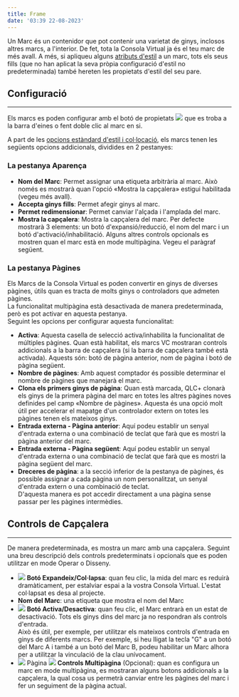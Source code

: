```yaml
---
title: Frame
date: '03:39 22-08-2023'
---
```


Un Marc és un contenidor que pot contenir una varietat de ginys, inclosos altres marcs, a l'interior. De fet, tota la Consola Virtual ja és el teu marc de més avall. A més, si apliqueu alguns [atributs d'estil](../styling-and-placement) a un marc, tots els seus fills (que no han aplicat la seva pròpia configuració d'estil no predeterminada) també hereten les propietats d'estil del seu pare.

## Configuració
<hr>

Els marcs es poden configurar amb el botó de propietats ![](/basics/edit.png) que es troba a la barra d'eines o fent doble clic al marc en si.

A part de les [opcions estàndard d'estil i col·locació](../styling-and-placement), els marcs tenen les següents opcions addicionals, dividides en 2 pestanyes:

### La pestanya Aparença

* **Nom del Marc**: Permet assignar una etiqueta arbitrària al marc. Això només es mostrarà quan l'opció «Mostra la capçalera» estigui habilitada (vegeu més avall).
* **Accepta ginys fills**: Permet afegir ginys al marc.
* **Permet redimensionar**: Permet canviar l'alçada i l'amplada del marc.
* **Mostra la capçalera**: Mostra la capçalera del marc. Per defecte mostrarà 3 elements: un botó d'expansió/reducció, el nom del marc i un botó d'activació/inhabilitació. Alguns altres controls opcionals es mostren quan el marc està en mode multipàgina. Vegeu el paràgraf següent.

### La pestanya Pàgines

Els Marcs de la Consola Virtual es poden convertir en ginys de diverses pàgines, útils quan es tracta de molts ginys o controladors que admeten pàgines.  
La funcionalitat multipàgina està desactivada de manera predeterminada, però es pot activar en aquesta pestanya.  
Seguint les opcions per configurar aquesta funcionalitat:

* **Activa**: Aquesta casella de selecció activa/inhabilita la funcionalitat de múltiples pàgines. Quan està habilitat, els marcs VC mostraran controls addicionals a la barra de capçalera (si la barra de capçalera també està activada). Aquests són: botó de pàgina anterior, nom de pàgina i botó de pàgina següent.
* **Nombre de pàgines**: Amb aquest comptador és possible determinar el nombre de pàgines que manejarà el marc.
* **Clona els primers ginys de pàgina**: Quan està marcada, QLC+ clonarà els ginys de la primera pàgina del marc en totes les altres pàgines noves definides pel camp «Nombre de pàgines». Aquesta és una opció molt útil per accelerar el mapatge d'un controlador extern on totes les pàgines tenen els mateixos ginys.
* **Entrada externa - Pàgina anterior**: Aquí podeu establir un senyal d'entrada externa o una combinació de teclat que farà que es mostri la pàgina anterior del marc.
* **Entrada externa - Pàgina següent**: Aquí podeu establir un senyal d'entrada externa o una combinació de teclat que farà que es mostri la pàgina següent del marc.
* **Dreceres de pàgina**: a la secció inferior de la pestanya de pàgines, és possible assignar a cada pàgina un nom personalitzat, un senyal d'entrada extern o una combinació de teclat.  
    D'aquesta manera es pot accedir directament a una pàgina sense passar per les pàgines intermèdies.


## Controls de Capçalera
<hr>

De manera predeterminada, es mostra un marc amb una capçalera. Seguint una breu descripció dels controls predeterminats i opcionals que es poden utilitzar en mode Operar o Disseny.

* ![](/basics/expand.png) **Botó Expandeix/Col·lapsa**: quan feu clic, la mida del marc es reduirà dramàticament, per estalviar espai a la vostra Consola Virtual. L'estat col·lapsat es desa al projecte.
* **Nom del Marc**: una etiqueta que mostra el nom del Marc
* ![](/basics/check.png) **Botó Activa/Desactiva**: quan feu clic, el Marc entrarà en un estat de desactivació. Tots els ginys dins del marc ja no respondran als controls d'entrada.  
    Això és útil, per exemple, per utilitzar els mateixos controls d'entrada en ginys de diferents marcs. Per exemple, si heu lligat la tecla "G" a un botó del Marc A i també a un botó del Marc B, podeu habilitar un Marc alhora per a utilitzar la vinculació de la clau unívocament.
* ![](/basics/back.png) Pàgina ![](/basics/forward.png) **Controls Multipàgina** (Opcional): quan es configura un marc en mode multipàgina, es mostraran alguns botons addicionals a la capçalera, la qual cosa us permetrà canviar entre les pàgines del marc i fer un seguiment de la pàgina actual.
